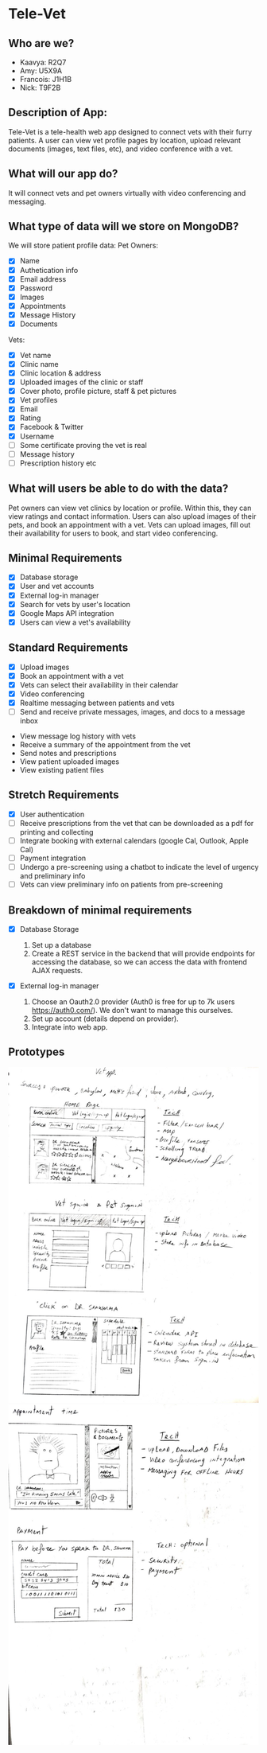 # Tele-Vet

## Who are we?

- Kaavya: R2Q7
- Amy: U5X9A
- Francois: J1H1B
- Nick: T9F2B

## Description of App:

Tele-Vet is a tele-health web app designed to connect vets with their furry patients. A user can view vet profile pages by location, upload relevant documents (images, text files, etc), and video conference with a vet.

## What will our app do?

It will connect vets and pet owners virtually with video conferencing and messaging.


## What type of data will we store on MongoDB?

We will store patient profile data: 
Pet Owners:
- [x] Name
- [x] Authetication info
- [x] Email address
- [x] Password
- [x] Images
- [x] Appointments
- [x] Message History
- [x] Documents

Vets:
- [x] Vet name
- [x] Clinic name
- [x] Clinic location & address
- [x] Uploaded images of the clinic or staff
- [x] Cover photo, profile picture, staff & pet pictures
- [x] Vet profiles
- [x] Email
- [x] Rating
- [x] Facebook & Twitter
- [x] Username
- [ ] Some certificate proving the vet is real
- [ ] Message history
- [ ] Prescription history etc

## What will users be able to do with the data?

Pet owners can view vet clinics by location or profile. Within this, they can view ratings and contact information. Users can also upload images of their pets, and book an appointment with a vet. 
Vets can upload images, fill out their availability for users to book, and start video conferencing.

## Minimal Requirements
- [x] Database storage
- [x] User and vet accounts
- [x] External log-in manager
- [x] Search for vets by user's location
- [x] Google Maps API integration
- [x] Users can view a vet's availability

## Standard Requirements
- [x] Upload images
- [x] Book an appointment with a vet
- [x] Vets can select their availability in their calendar
- [x] Video conferencing
- [x] Realtime messaging between patients and vets
- [ ] Send and receive private messages, images, and docs to a message inbox
- View message log history with vets
- Receive a summary of the appointment from the vet
- Send notes and prescriptions
- View patient uploaded images
- View existing patient files

## Stretch Requirements
- [x] User authentication
- [ ] Receive prescriptions from the vet that can be downloaded as a pdf for printing and collecting
- [ ] Integrate booking with external calendars (google Cal, Outlook, Apple Cal)
- [ ] Payment integration
- [ ] Undergo a pre-screening using a chatbot to indicate the level of urgency and preliminary info
- [ ] Vets can view preliminary info on patients from pre-screening

## Breakdown of minimal requirements
- [x] Database Storage
    1. Set up a database
    2. Create a REST service in the backend that will provide endpoints for accessing the database, so we can access the
        data with frontend AJAX requests.

- [x] External log-in manager
    1. Choose an Oauth2.0 provider (Auth0 is free for up to 7k users https://auth0.com/). We don't want to manage this ourselves.
    2. Set up account (details depend on provider).
    3. Integrate into web app.

## Prototypes

![initialSketches](public/resources/prototypes/sketches.jpg)
![initialSketches2](public/resources/prototypes/sketches2.jpg)
